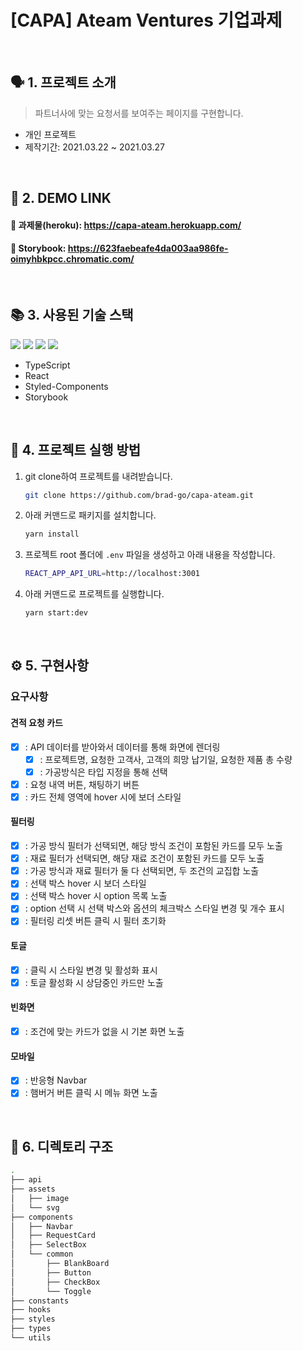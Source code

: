 # [CAPA] Ateam Ventures 기업과제<br />

<br />

## :speaking_head: 1. 프로젝트 소개 

> 파트너사에 맞는 요청서를 보여주는 페이지를 구현합니다. 

- 개인 프로젝트
- 제작기간: 2021.03.22 ~ 2021.03.27

<br />

## :rocket: 2. DEMO LINK

#### 🔗 **과제물**(heroku): https://capa-ateam.herokuapp.com/ <br />
#### 🔗 **Storybook**: https://623faebeafe4da003aa986fe-oimyhbkpcc.chromatic.com/

<br />

## :books: 3. 사용된 기술 스택 

![](https://img.shields.io/badge/TypeScript-3178C6?style=for-the-badge&logo=TypeScript&logoColor=white) ![](https://img.shields.io/badge/React-20232A?style=for-the-badge&logo=react&logoColor=61DAFB) ![](https://img.shields.io/badge/styled--components-DB7093?style=for-the-badge&logo=styled-components&logoColor=white) ![](https://img.shields.io/badge/Storybook-FF4785?style=for-the-badge&logo=Storybook&logoColor=white)

- TypeScript
- React
- Styled-Components
- Storybook

<br />

## :electric_plug: 4. 프로젝트 실행 방법 

1. git clone하여 프로젝트를 내려받습니다.
   ```bash
   git clone https://github.com/brad-go/capa-ateam.git
   ```
2. 아래 커맨드로 패키지를 설치합니다.
   ```bash
   yarn install
   ```
3. 프로젝트 root 폴더에 `.env` 파일을 생성하고 아래 내용을 작성합니다.
   ```bash
   REACT_APP_API_URL=http://localhost:3001
   ```
4. 아래 커맨드로 프로젝트를 실행합니다.
   ```bash
   yarn start:dev
   ```
   
<br />

## :gear: 5. 구현사항


### 요구사항

#### 견적 요청 카드

- [x] : API 데이터를 받아와서 데이터를 통해 화면에 렌더링
  - [x] : 프로젝트명, 요청한 고객사, 고객의 희망 납기일, 요청한 제품 총 수량
  - [x] : 가공방식은 타입 지정을 통해 선택
- [x] : 요청 내역 버튼, 채팅하기 버튼
- [x] : 카드 전체 영역에 hover 시에 보더 스타일

#### 필터링

- [x] : 가공 방식 필터가 선택되면, 해당 방식 조건이 포함된 카드를 모두 노출
- [x] : 재료 필터가 선택되면, 해당 재료 조건이 포함된 카드를 모두 노출
- [x] : 가공 방식과 재료 필터가 둘 다 선택되면, 두 조건의 교집합 노출
- [x] : 선택 박스 hover 시 보더 스타일
- [x] : 선택 박스 hover 시 option 목록 노출
- [x] : option 선택 시 선택 박스와 옵션의 체크박스 스타일 변경 및 개수 표시
- [x] : 필터링 리셋 버튼 클릭 시 필터 초기화

#### 토글

- [x] : 클릭 시 스타일 변경 및 활성화 표시
- [x] : 토글 활성화 시 상담중인 카드만 노출

#### 빈화면

- [x] : 조건에 맞는 카드가 없을 시 기본 화면 노출

#### 모바일

- [x] : 반응형 Navbar
- [x] : 햄버거 버튼 클릭 시 메뉴 화면 노출

<br />

## :open_file_folder: 6. 디렉토리 구조

```bash
.
├── api
├── assets
│   ├── image
│   └── svg
├── components
│   ├── Navbar
│   ├── RequestCard
│   ├── SelectBox
│   └── common
│       ├── BlankBoard
│       ├── Button
│       ├── CheckBox
│       └── Toggle
├── constants
├── hooks
├── styles
├── types
└── utils
```

<br />
